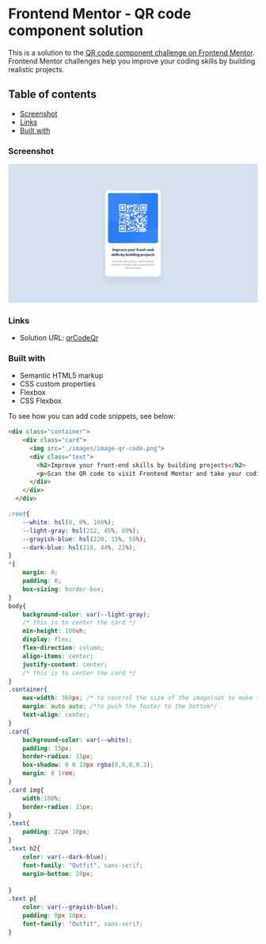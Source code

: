 # Frontend Mentor - QR code component solution

This is a solution to the [QR code component challenge on Frontend Mentor](https://www.frontendmentor.io/challenges/qr-code-component-iux_sIO_H). Frontend Mentor challenges help you improve your coding skills by building realistic projects. 

## Table of contents

- [Screenshot](#screenshot)
- [Links](#links)
- [Built with](#built-with)
### Screenshot

![](./design/desktop-design.jpg)

### Links

- Solution URL: [qrCodeQr](https://qrcodeqr.netlify.app/)

### Built with

- Semantic HTML5 markup
- CSS custom properties
- Flexbox
- CSS Flexbox


To see how you can add code snippets, see below:

```html
<div class="container">
    <div class="card">
      <img src="./images/image-qr-code.png">
      <div class="text">
        <h2>Improve your front-end skills by building projects</h2>
        <p>Scan the QR code to visit Frontend Mentor and take your coding skills to the next level</p>
      </div>
    </div>
  </div>
```
```css
:root{
    --white: hsl(0, 0%, 100%);
    --light-gray: hsl(212, 45%, 89%);
    --grayish-blue: hsl(220, 15%, 55%);
    --dark-blue: hsl(218, 44%, 22%);
}
*{
    margin: 0;
    padding: 0;
    box-sizing: border-box;
}
body{
    background-color: var(--light-gray);
    /* this is to center the card */
    min-height: 100vh;
    display: flex;
    flex-direction: column;
    align-items: center;
    justify-content: center;
    /* this is to center the card */
}
.container{
    max-width: 360px; /* to control the size of the image(not to make the image overflow)*/
    margin: auto auto; /*to push the footer to the bottom*/
    text-align: center;
}
.card{
    background-color: var(--white);
    padding: 15px;
    border-radius: 15px;
    box-shadow: 0 0 10px rgba(0,0,0,0.3);
    margin: 0 1rem;
}
.card img{
    width:100%;
    border-radius: 15px;
}
.text{
    padding: 22px 10px;
}
.text h2{
    color: var(--dark-blue);    
    font-family: "Outfit", sans-serif;
    margin-bottom: 20px;
    
}
.text p{
    color: var(--grayish-blue);
    padding: 0px 10px;
    font-family: "Outfit", sans-serif;
}
```
